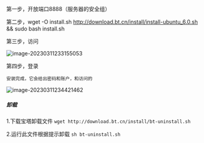 第一步，开放端口8888（服务器的安全组）

第二步，wget -O install.sh http://download.bt.cn/install/install-ubuntu_6.0.sh && sudo bash install.sh

第三步，访问

![image-20230311233155053](C:\Users\cao'yang'lin\AppData\Roaming\Typora\typora-user-images\image-20230311233155053.png)

第四步，登录

```properties
安装完成，它会给出密码和账户，和访问的
```

![image-20230311234421462](C:\Users\cao'yang'lin\AppData\Roaming\Typora\typora-user-images\image-20230311234421462.png)

##### 卸载

1.下载宝塔卸载文件 `wget http://download.bt.cn/install/bt-uninstall.sh` 

2.运行此文件根据提示卸载 `sh bt-uninstall.sh`